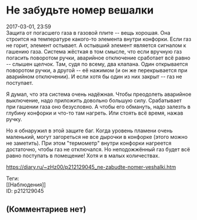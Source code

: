 Не забудьте номер вешалки
=========================

  
2017-03-01, 23:59  
 Защита от погасшего газа в газовой плите -- вещь хорошая. Она строится на температуре какого-то элемента внутри конфорки. Если газ не горит, элемент остывает. А остывший элемент является сигналом к гашению газа. Система жёсткая в том смысле, что если вручную газ погасить поворотом ручки, аварийное отключение сработает всё равно -- слышен щелчок. Там, судя по всему, два клапана. Один открывается поворотом ручки, а другой -- её нажимом (и он же перекрывается при аварийном отключении). И если хотя бы один из них закрыт -- газ не поступает.   
   
 Я думал, что эта система очень надёжная. Чтобы преодолеть аварийное выключение, надо приложить довольно большую силу. Срабатывает при гашении газа оно безусловно. А чтобы его обмануть, надо залезть в глубину конфорки и что-то там нагреть. Или стоять всё время, нажав ручку.   
   
 Но я обнаружил в этой защите баг. Когда уровень пламени очень маленький, могут загореться не все дырочки в конфорке (этого можно не заметить). При этом "термометр" внутри конфорки нагреется достаточно, чтобы газ не отключался. Но неподожжённый газ будет всё равно поступать в помещение! Хотя и в малых количествах.   
  
<https://diary.ru/~zHz00/p212129045_ne-zabudte-nomer-veshalki.htm>  
  
Теги:  
[[Наблюдения]]  
ID: p212129045  


(Комментариев нет)
------------------